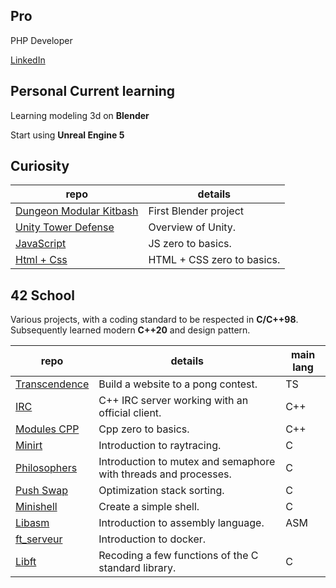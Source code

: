  ## Pro
 PHP Developer
 
 [LinkedIn](https://www.linkedin.com/in/s%C3%A9bastien-morel--/)
 
 ## Personal Current learning
 
 Learning modeling 3d on **Blender**
 
 Start using **Unreal Engine 5**
 
 ## Curiosity
 
 |repo|details
 |-|-
 | [Dungeon Modular Kitbash](https://github.com/Morseb-aeiciae/Blender_DungeonModularKitbash) | First Blender project 
 | [Unity Tower Defense](https://github.com/Morseb-aeiciae/TD_Unity)  | Overview of Unity.
 | [JavaScript](https://github.com/Morseb-aeiciae/Web_JavaScript)     | JS zero to basics.
 | [Html + Css](https://github.com/Morseb-aeiciae/Web_HTML_CSS)       | HTML + CSS zero to basics.
 
 
 ## 42 School 

Various projects, with a coding standard to be respected in **C/C++98**. Subsequently learned modern **C++20** and design pattern. 
 
 | repo | details | main lang
 |-|-|-
 | [Transcendence](https://github.com/Morseb-aeiciae/42School_ft_transcendence)  | Build a website to a pong contest.                              | TS
 | [IRC](https://github.com/Morseb-aeiciae/42School_IRC)                         | C++ IRC server working with an official client.                 | C++
 | [Modules CPP](https://github.com/Morseb-aeiciae/42School_CPP)                 | Cpp zero to basics.                                             | C++
 | [Minirt](https://github.com/Morseb-aeiciae/42School_minirt)                   | Introduction to raytracing.                                     | C
 | [Philosophers](https://github.com/Morseb-aeiciae/42School_philo)              | Introduction to mutex and semaphore with threads and processes. | C
 | [Push Swap](https://github.com/Morseb-aeiciae/42School_push_swap)             | Optimization stack sorting.                                     | C
 | [Minishell](https://github.com/Morseb-aeiciae/42School_minishell)             | Create a simple shell.                                          | C
 | [Libasm](https://github.com/Morseb-aeiciae/42School_libasm)                   | Introduction to assembly language.                              | ASM
 | [ft_serveur](https://github.com/Morseb-aeiciae/42School_ft_serveur)           | Introduction to docker.                                         | 
 | [Libft](https://github.com/Morseb-aeiciae/42School_libft)                     | Recoding a few functions of the C standard library.             | C

